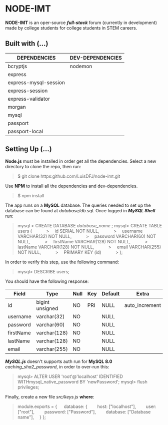# NODE-IMT

**NODE-IMT** is an oper-source **_full-stack_** forum (currently in development) made by college students for college students in STEM careers.

## Built with (...)

| **DEPENDENCIES**      | **DEV-DEPENDENCIES** |
| --------------------- | -------------------- |
| bcryptjs              | nodemon              |
| express               |                      |
| express-mysql-session |                      |
| express-session       |                      |
| express-validator     |                      |
| morgan                |                      |
| mysql                 |                      |
| passport              |                      |
| passport-local        |                      |

## Setting Up (...)

**Node.js** must be installed in order get all the dependencies. Select a new directory to clone the repo, then run:

> \$ git clone https:github.com/LuisDFJ/node-imt.git

Use **NPM** to install all the dependencies and dev-dependencies.

> \$ npm install

The app runs on a **MySQL** database. The queries needed to set up the database can be found at _database/db.sql_. Once logged in **_MySQL Shell_** run:

> mysql > CREATE DATABASE _database_name_ ;
> mysql> CREATE TABLE users (
> &emsp;&emsp;&ensp;&ensp;> &emsp;id SERIAL NOT NULL,
> &emsp;&emsp;&ensp;&ensp;> &emsp;username VARCHAR(32) NOT NULL,
> &emsp;&emsp;&ensp;&ensp;> &emsp;password VARCHAR(60) NOT NULL,
> &emsp;&emsp;&ensp;&ensp;> &emsp;firstName VARCHAR(128) NOT NULL,
> &emsp;&emsp;&ensp;&ensp;> &emsp;lastName VARCHAR(128) NOT NULL,
> &emsp;&emsp;&ensp;&ensp;> &emsp;email VARCHAR(255) NOT NULL,
> &emsp;&emsp;&ensp;&ensp;> &emsp;PRIMARY KEY (id)
> &emsp;&emsp;&ensp;&ensp;> );

In order to verify this step, use the following command:

> mysql> DESCRIBE users;

You should have the following response:

| Field     | Type            | Null | Key | Default | Extra          |
| --------- | --------------- | ---- | --- | ------- | -------------- |
| id        | bigint unsigned | NO   | PRI | NULL    | auto_increment |
| username  | varchar(32)     | NO   |     | NULL    |                |
| password  | varchar(60)     | NO   |     | NULL    |                |
| firstName | varchar(128)    | NO   |     | NULL    |                |
| lastName  | varchar(128)    | NO   |     | NULL    |                |
| email     | varchar(255)    | NO   |     | NULL    |                |

**_MySQL.js_** doesn't supports auth run for **MySQL 8.0** _caching_sha2_password_, in order to over-run this:

> mysql> ALTER USER 'root'@'localhost' IDENTIFIED WITHmysql_native_password BY 'newPassword';
> mysql> flush privileges;

Finally, create a new file _src/keys.js_ **where**:

> module.exports = {
> &emsp; database: {
> &emsp;&emsp;host: ["localhost"],
> &emsp;&emsp;user: ["root"],
> &emsp;&emsp;password: ["Password"],
> &emsp;&emsp;database: ["Database name"],
> &emsp;}
> };
